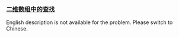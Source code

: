 ### [二维数组中的查找](https://leetcode.com/problems/er-wei-shu-zu-zhong-de-cha-zhao-lcof)

<p>English description is not available for the problem. Please switch to Chinese.</p>
